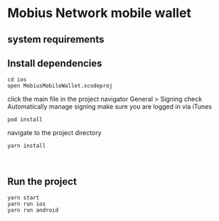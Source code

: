 # Mobius Network mobile wallet

## system requirements



## Install dependencies
```
cd ios
open MobiusMobileWallet.xcodeproj
```

click the main file in the project navigator
General > Signing 
check Automatically manage signing
make sure you are logged in via iTunes

```
pod install
```

navigate to the project directory

```
yarn install
```

<br>


## Run the project

```
yarn start
yarn run ios
yarn run android
```

